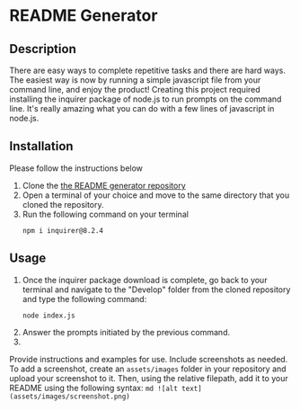 # README Generator

## Description
There are easy ways to complete repetitive tasks and there are hard ways. The easiest way is now by running a simple javascript file from your command line, and enjoy the product! Creating this project required installing the inquirer package of node.js to run prompts on the command line. It's really amazing what you can do with a few lines of javascript in node.js. 

## Installation
Please follow the instructions below
1. Clone the [the README generator repository](https://github.com/brigantinojoe/readme_generator)
2. Open a terminal of your choice and move to the same directory that you cloned the repository. 
3. Run the following command on your terminal
    ```
    npm i inquirer@8.2.4
    ``` 
## Usage
1. Once the inquirer package download is complete, go back to your terminal and navigate to the "Develop" folder from the cloned repository and type the following command:
    ```
    node index.js
    ```
2. Answer the prompts initiated by the previous command.
3.

Provide instructions and examples for use. Include screenshots as needed.
To add a screenshot, create an `assets/images` folder in your repository and upload your screenshot to it. Then, using the relative filepath, add it to your README using the following syntax:
    ```md
    ![alt text](assets/images/screenshot.png)
    ```